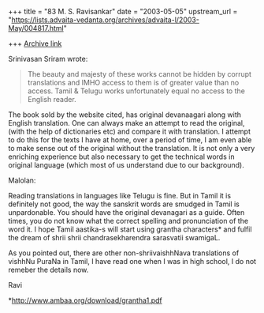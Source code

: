 +++
title = "83 M. S. Ravisankar"
date = "2003-05-05"
upstream_url = "https://lists.advaita-vedanta.org/archives/advaita-l/2003-May/004817.html"

+++
[Archive link](https://lists.advaita-vedanta.org/archives/advaita-l/2003-May/004817.html)

Srinivasan Sriram wrote:

> The beauty and majesty of these works cannot be hidden by corrupt
> translations
> and IMHO access to them is of greater value than no access. Tamil & Telugu
> works unfortunately equal no access to the English reader.
>

The book sold by the website cited, has original devanaagari along with
English translation. One can always make an attempt to read the original,
(with the help of dictionaries etc) and compare it with translation. I
attempt to do this for the texts I have at home, over a period of time, I am
even able to make sense out of the original without the translation.  It is
not only a very  enriching experience but also necessary to get the
technical words in original language (which most of us understand due to our
background).


Malolan:

Reading translations in languages like Telugu is fine. But in Tamil it is
definitely not good, the way the sanskrit words are smudged in Tamil is
unpardonable. You should have the original devanagari as a guide. Often
times, you do not know what the correct spelling and pronunciation of the
word it. I hope Tamil aastika-s  will start using grantha characters* and
fulfil the dream of shrii shrii chandrasekharendra sarasvatii swamigaL.

As you pointed out, there are other non-shriivaishhNava translations of
vishhNu PuraNa  in Tamil, I have read one when I was in high school, I do
not remeber the details now.

Ravi

*http://www.ambaa.org/download/grantha1.pdf

